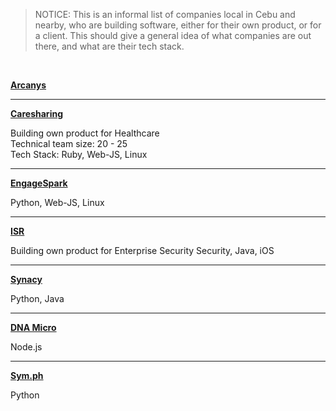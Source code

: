 ---
---
<blockquote>NOTICE: This is an informal list of companies local in Cebu and nearby, who are building software, either for their own product, or for a client. This should give a general idea of what companies are out there, and what are their tech stack.</blockquote>

<br />

**[Arcanys](http://arcanys.com)**

***

**[Caresharing](http://caresharing.com)**

Building own product for Healthcare<br />
Technical team size: 20 - 25<br />
Tech Stack: Ruby, Web-JS, Linux

***

**[EngageSpark](http://engagespark.com)**

Python, Web-JS, Linux

***

**[ISR](http://www.isrus.com/)**

Building own product for Enterprise Security
Security, Java, iOS

***

**[Synacy](http://synacy.com)**

Python, Java

***

**[DNA Micro](http://dnamicro.com)**

Node.js

***

**[Sym.ph](http://sym.ph)**

Python
